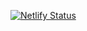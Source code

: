 [![Netlify Status](https://api.netlify.com/api/v1/badges/adbfbaee-2b95-462e-a2a0-3e775a45c4f3/deploy-status)](https://app.netlify.com/sites/serene-lamport-347127/deploys)